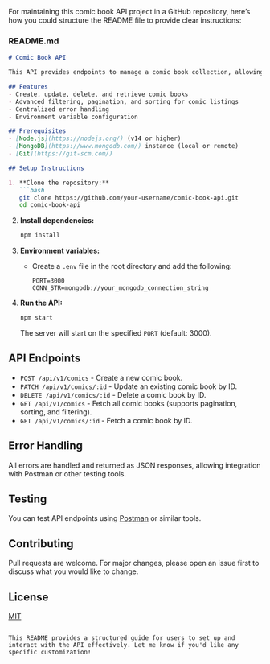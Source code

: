 For maintaining this comic book API project in a GitHub repository, here’s how you could structure the README file to provide clear instructions:

### README.md

```markdown
# Comic Book API

This API provides endpoints to manage a comic book collection, allowing users to create, update, delete, and fetch comic books with advanced filtering, pagination, and sorting options.

## Features
- Create, update, delete, and retrieve comic books
- Advanced filtering, pagination, and sorting for comic listings
- Centralized error handling
- Environment variable configuration

## Prerequisites
- [Node.js](https://nodejs.org/) (v14 or higher)
- [MongoDB](https://www.mongodb.com/) instance (local or remote)
- [Git](https://git-scm.com/)

## Setup Instructions

1. **Clone the repository:**
   ```bash
   git clone https://github.com/your-username/comic-book-api.git
   cd comic-book-api
   ```

2. **Install dependencies:**
   ```bash
   npm install
   ```

3. **Environment variables:**
   - Create a `.env` file in the root directory and add the following:
     ```
     PORT=3000
     CONN_STR=mongodb://your_mongodb_connection_string
     ```

4. **Run the API:**
   ```bash
   npm start
   ```
   The server will start on the specified `PORT` (default: 3000).

## API Endpoints

- `POST /api/v1/comics` - Create a new comic book.
- `PATCH /api/v1/comics/:id` - Update an existing comic book by ID.
- `DELETE /api/v1/comics/:id` - Delete a comic book by ID.
- `GET /api/v1/comics` - Fetch all comic books (supports pagination, sorting, and filtering).
- `GET /api/v1/comics/:id` - Fetch a comic book by ID.

## Error Handling
All errors are handled and returned as JSON responses, allowing integration with Postman or other testing tools.

## Testing
You can test API endpoints using [Postman](https://www.postman.com/) or similar tools.

## Contributing
Pull requests are welcome. For major changes, please open an issue first to discuss what you would like to change.

## License
[MIT](LICENSE)

```

This README provides a structured guide for users to set up and interact with the API effectively. Let me know if you'd like any specific customization!
